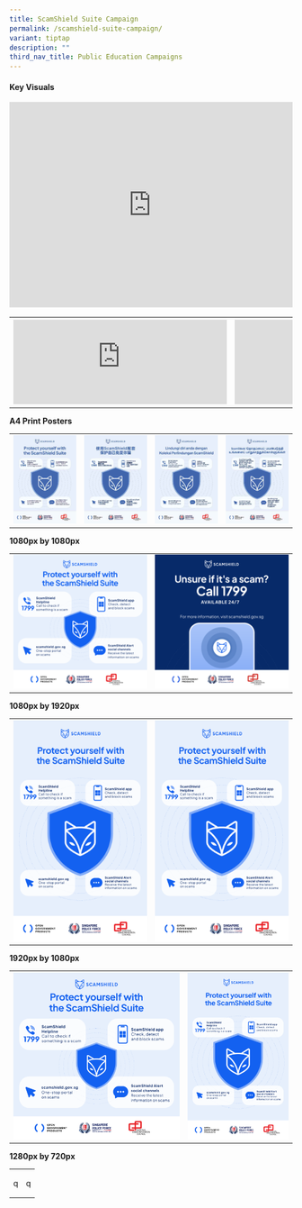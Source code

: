 ```yaml
---
title: ScamShield Suite Campaign
permalink: /scamshield-suite-campaign/
variant: tiptap
description: ""
third_nav_title: Public Education Campaigns
---
```

<h4><strong>Key Visuals</strong></h4>
<div class="iframe-wrapper">
<iframe height="365" width="100%" allowfullscreen="true" frameborder="0" src="https://www.youtube.com/embed/bIAo--B3V3A"></iframe>
</div>
<table style="minWidth: 50px">
<colgroup>
<col>
<col>
</colgroup>
<tbody>
<tr>
<th rowspan="1" colspan="1">
<div class="iframe-wrapper">
<iframe height="100%" width="380" allowfullscreen="true" frameborder="0" src="https://www.youtube.com/embed/_R7UaqyOfEE"></iframe>
</div>
</th>
<th rowspan="1" colspan="1">
<div class="iframe-wrapper">
<iframe height="100%" width="380" allowfullscreen="true" frameborder="0" src="https://www.youtube.com/embed/0bMrkBNMrdY"></iframe>
</div>
</th>
</tr>
</tbody>
</table>
<p><strong>A4 Print Posters</strong>
</p>
<table style="minWidth: 100px">
<colgroup>
<col>
<col>
<col>
<col>
</colgroup>
<tbody>
<tr>
<td rowspan="1" colspan="1"><a class="isomer-image-wrapper" href="/files/ScamShield%20Campaign/A4%20Suite%20Posters/ScamShield_Suite_A4_Eng.pdf"><img style="width: 100%" height="auto" width="100%" alt="" src="/images/ScamShield Suite/A4 Posters/ScamShield_Suite_A4_Eng.jpg"></a>
</td>
<td rowspan="1" colspan="1"><a class="isomer-image-wrapper" href="/files/ScamShield%20Campaign/A4%20Suite%20Posters/ScamShield_Suite_A4_Chi.pdf"><img style="width: 100%" height="auto" width="100%" alt="" src="/images/ScamShield Suite/A4 Posters/ScamShield_Suite_A4_Chi.jpg"></a>
</td>
<td rowspan="1" colspan="1"><a class="isomer-image-wrapper" href="/files/ScamShield%20Campaign/A4%20Suite%20Posters/ScamShield_Suite_A4_Mal.pdf"><img style="width: 100%" height="auto" width="100%" alt="" src="/images/ScamShield Suite/A4 Posters/ScamShield_Suite_A4_Mal.jpg"></a>
</td>
<td rowspan="1" colspan="1"><a class="isomer-image-wrapper" href="/files/ScamShield%20Campaign/A4%20Suite%20Posters/ScamShield_Suite_A4_Tam.pdf"><img style="width: 100%" height="auto" width="100%" alt="" src="/images/ScamShield Suite/A4 Posters/ScamShield_Suite_A4_Tam.jpg"></a>
</td>
</tr>
</tbody>
</table>
<p><strong>1080px by 1080px</strong>
</p>
<table style="minWidth: 50px">
<colgroup>
<col>
<col>
</colgroup>
<tbody>
<tr>
<td rowspan="1" colspan="1">
<div class="isomer-image-wrapper">
<img style="width: 100%" height="auto" width="100%" alt="" src="/images/ScamShield_Suite_1080x1080.png">
</div>
</td>
<td rowspan="1" colspan="1">
<div class="isomer-image-wrapper">
<img style="width: 100%" height="auto" width="100%" alt="" src="/images/ScamShield_Call_1799_1080X1080.png">
</div>
</td>
</tr>
</tbody>
</table>
<p><strong>1080px by 1920px</strong>
</p>
<table style="minWidth: 50px">
<colgroup>
<col>
<col>
</colgroup>
<tbody>
<tr>
<td rowspan="1" colspan="1">
<div class="isomer-image-wrapper">
<img style="width: 100%" height="auto" width="100%" alt="" src="/images/scamshield_suite_KV.png">
</div>
</td>
<td rowspan="1" colspan="1">
<div class="isomer-image-wrapper">
<img style="width: 100%" height="auto" width="100%" alt="" src="/images/scamshield_suite_KV.png">
</div>
</td>
</tr>
</tbody>
</table>
<p><strong>1920px by 1080px</strong>
</p>
<table style="minWidth: 50px">
<colgroup>
<col>
<col>
</colgroup>
<tbody>
<tr>
<td rowspan="1" colspan="1">
<div class="isomer-image-wrapper">
<img style="width: 100%" height="auto" width="100%" alt="" src="/images/ScamShield_Suite_1080x1080.png">
</div>
</td>
<td rowspan="1" colspan="1">
<div class="isomer-image-wrapper">
<img style="width: 100%" height="auto" width="100%" alt="" src="/images/scamshield_suite_KV.png">
</div>
</td>
</tr>
</tbody>
</table>
<p><strong>1280px by 720px</strong>
</p>
<table style="minWidth: 50px">
<colgroup>
<col>
<col>
</colgroup>
<tbody>
<tr>
<td rowspan="1" colspan="1">
<p>q</p>
</td>
<td rowspan="1" colspan="1">
<p>q</p>
</td>
</tr>
</tbody>
</table>
<p></p>
<p></p>
<p></p>
